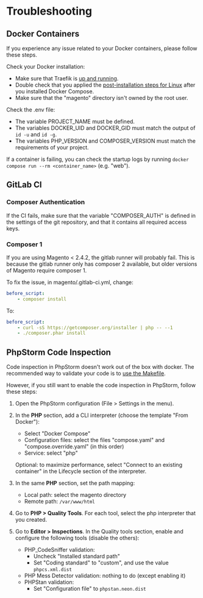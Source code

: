 # Troubleshooting

## Docker Containers

If you experience any issue related to your Docker containers, please follow these steps.

Check your Docker installation:

- Make sure that Traefik is [up and running](https://git.smile.fr/docker/traefik#usage).
- Double check that you applied the [post-installation steps for Linux](https://docs.docker.com/engine/install/linux-postinstall/) after you installed Docker Compose.
- Make sure that the "magento" directory isn't owned by the root user.

Check the .env file:

- The variable PROJECT_NAME must be defined.
- The variables DOCKER_UID and DOCKER_GID must match the output of `id -u` and `id -g`.
- The variables PHP_VERSION and COMPOSER_VERSION must match the requirements of your project.

If a container is failing, you can check the startup logs by running `docker compose run --rm <container_name>` (e.g. "web").

## GitLab CI

### Composer Authentication

If the CI fails, make sure that the variable "COMPOSER_AUTH" is defined in the settings of the git repository, and that it contains all required access keys.

### Composer 1

If you are using Magento < 2.4.2, the gitlab runner will probably fail.
This is because the gitlab runner only has composer 2 available, but older versions of Magento require composer 1.

To fix the issue, in magento/.gitlab-ci.yml, change:

```yaml
before_script:
    - composer install
```

To:

```yaml
before_script:
    - curl -sS https://getcomposer.org/installer | php -- --1
    - ./composer.phar install
```

## PhpStorm Code Inspection

Code inspection in PhpStorm doesn't work out of the box with docker.
The recommended way to validate your code is to [use the Makefile](02-makefile.md#code-quality).

However, if you still want to enable the code inspection in PhpStorm, follow these steps:

1. Open the PhpStorm configuration (File > Settings in the menu).

2. In the **PHP** section, add a CLI interpreter (choose the template "From Docker"):

    - Select "Docker Compose"
    - Configuration files: select the files "compose.yaml" and "compose.override.yaml" (in this order)
    - Service: select "php"

   Optional: to maximize performance, select "Connect to an existing container" in the Lifecycle section of the interpreter.

3. In the same **PHP** section, set the path mapping:

    - Local path: select the magento directory
    - Remote path: `/var/www/html`

4. Go to **PHP > Quality Tools**. For each tool, select the php interpreter that you created.

5. Go to **Editor > Inspections**. In the Quality tools section, enable and configure the following tools (disable the others):

    - PHP_CodeSniffer validation:
        - Uncheck "Installed standard path"
        - Set "Coding standard" to "custom", and use the value `phpcs.xml.dist`
    - PHP Mess Detector validation: nothing to do (except enabling it)
    - PHPStan validation:
        - Set "Configuration file" to `phpstan.neon.dist`
